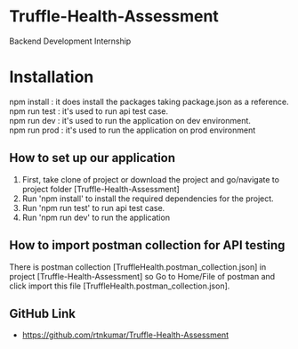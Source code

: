 # Truffle-Health-Assessment
Backend Development Internship

# Installation
npm install : it does install the packages taking package.json as a reference.<br>
npm run test : it's used to run api test case.<br>
npm run dev : it's used to run the application on dev environment.<br>
npm run prod : it's used to run the application on prod environment


## How to set up our application
1. First, take clone of project or download the project and go/navigate to project folder [Truffle-Health-Assessment] <br>
2. Run 'npm install' to install the required dependencies for the project.<br>
3. Run 'npm run test' to run api test case.<br>
4. Run 'npm run dev' to run the application

## How to import postman collection for API testing
There is postman collection [TruffleHealth.postman_collection.json] in project [Truffle-Health-Assessment] so
Go to Home/File of postman and click import this file [TruffleHealth.postman_collection.json].

## GitHub Link
- https://github.com/rtnkumar/Truffle-Health-Assessment

